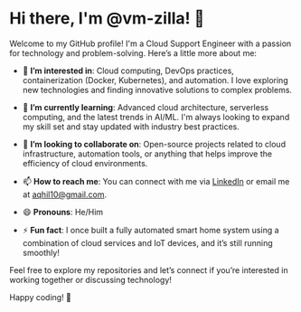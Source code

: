 # Hi there, I'm @vm-zilla! 👋

Welcome to my GitHub profile! I'm a Cloud Support Engineer with a passion for technology and problem-solving. Here’s a little more about me:

- 👀 **I’m interested in**: Cloud computing, DevOps practices, containerization (Docker, Kubernetes), and automation. I love exploring new technologies and finding innovative solutions to complex problems.

- 🌱 **I’m currently learning**: Advanced cloud architecture, serverless computing, and the latest trends in AI/ML. I'm always looking to expand my skill set and stay updated with industry best practices.

- 💞️ **I’m looking to collaborate on**: Open-source projects related to cloud infrastructure, automation tools, or anything that helps improve the efficiency of cloud environments. 

- 📫 **How to reach me**: You can connect with me via [LinkedIn](https://in.linkedin.com/in/akhil-uthaman) or email me at [aqhil10@gmail.com](mailto:aqhil10@gmail.com).

- 😄 **Pronouns**: He/Him

- ⚡ **Fun fact**: I once built a fully automated smart home system using a combination of cloud services and IoT devices, and it’s still running smoothly!

Feel free to explore my repositories and let’s connect if you’re interested in working together or discussing technology!

Happy coding! 🚀

<!---
vm-zilla/vm-zilla is a ✨ special ✨ repository because its `README.md` (this file) appears on your GitHub profile.
You can click the Preview link to take a look at your changes.
--->
